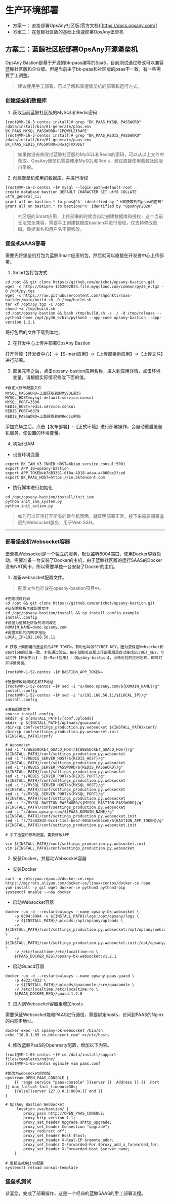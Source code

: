 # 生产环境部署

- 方案一： 直接部署OpsAny社区版(官方文档)[https://docs.opsany.com/]
- 方案二： 在蓝鲸社区版的基础上快速部署OpsAny堡垒机

## 方案二：蓝鲸社区版部署OpsAny开源堡垒机

OpsAny Bastion是基于开源的bk-paas编写的SaaS，目前测试通过修改可以兼容蓝鲸社区版和企业版。但是当前由于bk-paas和社区版的paas不一致，有一些需要手工调整。

> 建议使用手工部署，可以了解和掌握堡垒机的部署和运行方式。

### 创建堡垒机数据库

1. 获取当前蓝鲸社区版的MySQL和Redis密码

```
[root@VM-16-3-centos install]# grep "BK_PAAS_MYSQL_PASSWORD" /data/install/bin/01-generate/paas.env
BK_PAAS_MYSQL_PASSWORD='IPQWfLZf6APE'
[root@VM-16-3-centos install]# grep "BK_PAAS_REDIS_PASSWORD" /data/install/bin/01-generate/paas.env
BK_PAAS_REDIS_PASSWORD=DRwsgTKXUsEY
```

> 如果你没有修改过蓝鲸社区版的MySQL和Redis的密码，可以从以上文件中获取。OpsAny堡垒机需要使用MySQL和Redis，建议直接使用蓝鲸社区版自带的。


2. 创建堡垒机使用的数据库，并进行授权

```
[root@VM-16-3-centos ~]# mysql --login-path=default-root
create database bastion DEFAULT CHARACTER SET utf8 COLLATE utf8_general_ci;
grant all on bastion.* to paas@'%' identified by "上面获取到的paas的密码"
grant all on bastion.* to bastion@'%' identified by "OpsAny@2020"
```
> 社区版的Smart应用，上传部署的时候会自动创建数据库和授权，这个当前无法完全兼容，需要手工创建数据库bastion并进行授权，仅支持修改密码。数据库名和用户名不要修改。

### 堡垒机SAAS部署

需要先将堡垒机打包为蓝鲸Smart应用的包，然后就可以直接在开发者中心上传部署。

1. Smart包打包方式

```
cd /opt && git clone https://github.com/unixhot/opsany-bastion.git
wget -c http://bkopen-1252002024.file.myqcloud.com/common/py36_e.tgz -O /opt/py.tgz
wget -c https://raw.githubusercontent.com/shpdnkti/saas-builder/main/build.sh -O /tmp/build.sh
tar xf /opt/py.tgz -C /opt
chmod +x /tmp/build.sh
cd /opt/opsany-bastion && bash /tmp/build.sh -s ./ -d /tmp/release --python3-home /opt/py36_e/bin/python3 --app-code opsany-bastion --app-version 1.2.1
```

将打包后的文件下载到本地。

2. 在开发中心上传并部署OpsAny Bastion

打开蓝鲸【开发者中心】->【S-mart应用】->【上传部署新应用】->【上传文件】进行部署。

3. 部署完毕之后，点击opsany-bastion应用名称，进入到应用详情，点击环境变量，请根据实际情况修改下面的值。

```
#自定义修改配置文件
MYSQL_PASSWORD=上面获取到的MySQL密码
MYSQL_HOST=mysql-default.service.consul
MYSQL_PORT=3306
REDIS_HOST=redis.service.consul
REDIS_PORT=6379
REDIS_PASSWORD=上面获取到的Redis密码
```

添加完毕之后，点击【发布部署】-【正式环境】进行部署操作，会自动重启堡垒机服务，使设置的环境变量。

4. 初始化IAM

- 设置环境变量

```
export BK_IAM_V3_INNER_HOST=bkiam.service.consul:5001
export APP_ID=opsany-bastion
export APP_TOKEN=b7d83351-0f0a-4918-adaa-a4860bc2fced
export BK_PAAS_HOST=https://ce.bktencent.com
```

- 执行脚本进行初始化
```
cd /opt/opsany-bastion/install/init_iam
python init_iam_system.py
python init_action.py
```

> 如何可以正常打开所有的堡垒机页面，就证明部署正常，接下来需要部署底层的Websocket服务，用于Web SSH。

---

### 部署堡垒机Websocket容器

堡垒机Websocket是一个独立的服务，默认监听8004端口，使用Docker容器启动，需要准备一台安装了Docker的主机，由于蓝鲸社区版的运行SAAS的Docker没有NAT网卡，所以需要单独一台安装了Docker的主机。

1. 准备websocket配置文件。

> 配置文件也存放在opsany-bastion项目中。

```
#克隆项目代码
cd /opt && git clone https://github.com/unixhot/opsany-bastion.git
#从配置模板生成配置文件
cd /opt/opsany-bastion/install && cp install.config.example install.config
#设置为蓝鲸社区版的访问域名
DOMAIN_NAME=demo.opsany.com
#设置本机的内网IP地址
LOCAL_IP=192.168.56.11

# 获取上面部署的堡垒机的APP_TOKEN，有时也叫做SECRET_KEY。因为要保证Websocket和Bastion的该值一致，才能通过验证。由于蓝鲸社区版上传部署后是自动生成SECRET_KEY，可以打开【开发中心】-【S-Mart应用】-【OpsAny-bastion】，点击对应的应用名称，即可打开详情页面。

[root@VM-1-52-centos ~]# BASTION_APP_TOKEN=

#批量修改访问域名和IP地址
[root@VM-1-52-centos ~]# sed -i "s/demo.opsany.com/${DOMAIN_NAME}/g" install.config
[root@VM-1-52-centos ~]# sed -i "s/192.168.56.11/${LOCAL_IP}/g" install.config

#准备配置文件
source install.config
mkdir -p ${INSTALL_PATH}/{conf,uploads}
mkdir -p ${INSTALL_PATH}/uploads/guacamole
/bin/cp conf/settings_production.py.websocket ${INSTALL_PATH}/conf/
/bin/cp conf/settings_production.py.websocket.init ${INSTALL_PATH}/conf/

# Websocket
sed -i "s/WEBSOCKET_GUACD_HOST/${WEBSOCKET_GUACD_HOST}/g" ${INSTALL_PATH}/conf/settings_production.py.websocket
sed -i "s/REDIS_SERVER_HOST/${REDIS_HOST}/g" ${INSTALL_PATH}/conf/settings_production.py.websocket
sed -i "s/REDIS_SERVER_PASSWORD/${REDIS_PASSWORD}/g" ${INSTALL_PATH}/conf/settings_production.py.websocket
sed -i "s/REDIS_SERVER_PORT/${REDIS_PORT}/g" ${INSTALL_PATH}/conf/settings_production.py.websocket
sed -i "s/MYSQL_SERVER_HOST/${MYSQL_HOST}/g" ${INSTALL_PATH}/conf/settings_production.py.websocket
sed -i "s/MYSQL_SERVER_PORT/${MYSQL_PORT}/g" ${INSTALL_PATH}/conf/settings_production.py.websocket
sed -i "s/MYSQL_BASTION_PASSWORD/${MYSQL_BASTION_PASSWORD}/g" ${INSTALL_PATH}/conf/settings_production.py.websocket
sed -i "s/demo.opsany.com/${PAAS_DOMAIN_NAME}/g" ${INSTALL_PATH}/conf/settings_production.py.websocket.init
sed -i "s/73a828d2-0cc1-11ec-bea7-00163e105ceb/${BASTION_APP_TOKEN}/g" ${INSTALL_PATH}/conf/settings_production.py.websocket.init

# 手工检查和修改配置，需要修改APP

vim ${INSTALL_PATH}/conf/settings_production.py.websocket.init
vim ${INSTALL_PATH}/conf/settings_production.py.websocket
```

2. 安装Docker，并启动Websocket容器

- 安装Docker

```
curl -o /etc/yum.repos.d/docker-ce.repo https://mirrors.aliyun.com/docker-ce/linux/centos/docker-ce.repo
yum install -y git wget docker-ce python3 python3-pip
systemctl enable --now docker
```

- 启动Websocket容器
```
docker run -d --restart=always --name opsany-bk-websocket \
    -p 8004:8004 -v ${INSTALL_PATH}/logs:/opt/opsany/logs \
    -v ${INSTALL_PATH}/uploads:/opt/opsany/uploads \
    -v ${INSTALL_PATH}/conf/settings_production.py.websocket:/opt/opsany/websocket/config/prod.py \
    -v ${INSTALL_PATH}/conf/settings_production.py.websocket.init:/opt/opsany/websocket/config/__init__.py \
    -v /etc/localtime:/etc/localtime:ro \
    ${PAAS_DOCKER_REG}/opsany-bk-websocket:v1.2.1
```

- 启动Guacd容器

```
docker run -d --restart=always --name opsany-paas-guacd \
    -p 4822:4822 \
    -v ${INSTALL_PATH}/uploads/guacamole:/srv/guacamole \
    -v /etc/localtime:/etc/localtime:ro \
    ${PAAS_DOCKER_REG}/guacd:1.2.0
```

3. 进入到Websocket容器里增加hosts

需要保证Websocket能和PAAS进行通信，需要绑定hosts，访问到PAAS的Nginx的内网IP地址。

```
docker exec -it opsany-bk-websocket /bin/sh
echo "10.0.1.65 ce.bktencent.com" >>/etc/hosts
```

4. 修改蓝鲸PaaS的Openresty配置，增加以下内容。

```
[root@VM-1-65-centos ~]# cd /data/install/support-files/templates/nginx/
[root@VM-1-65-centos nginx]# vim paas.conf

#修改为websocket的地址
upstream OPEN_PAAS_CONSOLE {
    {{ range service "paas-console" }}server {{ .Address }}:{{ .Port }} max_fails=1 fail_timeout=30s;
    {{else}}server 127.0.0.1:8004;{{ end }}
}

# OpsAny Bastion WebSocket
     location /ws/bastion/ {
        proxy_pass http://OPEN_PAAS_CONSOLE;
        proxy_http_version 1.1;
        proxy_set_header Upgrade $http_upgrade;
        proxy_set_header Connection "upgrade";
        proxy_redirect off;
        proxy_set_header Host $host;
        proxy_set_header X-Real-IP $remote_addr;
        proxy_set_header X-Forwarded-For $proxy_add_x_forwarded_for;
        proxy_set_header X-Forwarded-Host $server_name;
    }

# 重新生成Nginx配置    
systemctl reload consul-template
```

### 堡垒机测试

恭喜您，完成了部署操作，这是一个经典的蓝鲸SAAS的手工部署流程。
